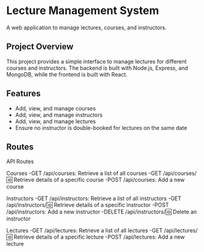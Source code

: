 # Lecture Management System

A web application to manage lectures, courses, and instructors.

## Project Overview

This project provides a simple interface to manage lectures for different courses and instructors. The backend is built with Node.js, Express, and MongoDB, while the frontend is built with React.

## Features

- Add, view, and manage courses
- Add, view, and manage instructors
- Add, view, and manage lectures
- Ensure no instructor is double-booked for lectures on the same date
## Routes

API Routes

Courses
-GET /api/courses: Retrieve a list of all courses
-GET /api/courses/:id: Retrieve details of a specific course
-POST /api/courses: Add a new course

Instructors
-GET /api/instructors: Retrieve a list of all instructors
-GET /api/instructors/:id: Retrieve details of a specific instructor
-POST /api/instructors: Add a new instructor
-DELETE /api/instructors/:id: Delete an instructor

Lectures
-GET /api/lectures: Retrieve a list of all lectures
-GET /api/lectures/:id: Retrieve details of a specific lecture
-POST /api/lectures: Add a new lecture



